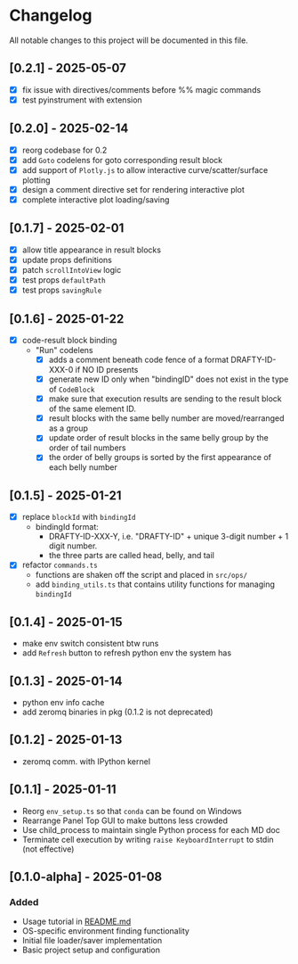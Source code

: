 # Changelog

All notable changes to this project will be documented in this file.

## [0.2.1] - 2025-05-07

- [x] fix issue with directives/comments before %% magic commands
- [x] test pyinstrument with extension

## [0.2.0] - 2025-02-14

- [x] reorg codebase for 0.2
- [x] add `Goto` codelens for goto corresponding result block 
- [x] add support of `Plotly.js` to allow interactive curve/scatter/surface plotting
- [x] design a comment directive set for rendering interactive plot
- [x] complete interactive plot loading/saving

## [0.1.7] - 2025-02-01

- [x] allow title appearance in result blocks
- [x] update props definitions
- [x] patch `scrollIntoView` logic
- [x] test props `defaultPath`
- [x] test props `savingRule`

## [0.1.6] - 2025-01-22

- [x] code-result block binding
  - "Run" codelens
    - [x] adds a comment beneath code fence of a format DRAFTY-ID-XXX-0 if NO ID presents
    - [x] generate new ID only when "bindingID" does not exist in the type of `CodeBlock`
    - [x] make sure that execution results are sending to the result block of the same element ID.
    - [x] result blocks with the same belly number are moved/rearranged as a group 
    - [x] update order of result blocks in the same belly group by the order of tail numbers
    - [x] the order of belly groups is sorted by the first appearance of each belly number

## [0.1.5] - 2025-01-21

- [x] replace `blockId` with `bindingId`
  - bindingId format: 
    - DRAFTY-ID-XXX-Y, i.e. "DRAFTY-ID" + unique 3-digit number + 1 digit number. 
    - the three parts are called head, belly, and tail
- [x] refactor `commands.ts`
  - functions are shaken off the script and placed in `src/ops/`
  - add `binding_utils.ts` that contains utility functions for managing `bindingId`

## [0.1.4] - 2025-01-15

- make env switch consistent btw runs
- add `Refresh` button to refresh python env the system has

## [0.1.3] - 2025-01-14

- python env info cache
- add zeromq binaries in pkg (0.1.2 is not deprecated)

## [0.1.2] - 2025-01-13

- zeromq comm. with IPython kernel

## [0.1.1] - 2025-01-11

- Reorg `env_setup.ts` so that `conda` can be found on Windows
- Rearrange Panel Top GUI to make buttons less crowded
- Use child_process to maintain single Python process for each MD doc
- Terminate cell execution by writing `raise KeyboardInterrupt` to stdin (not effective)

## [0.1.0-alpha] - 2025-01-08

### Added
- Usage tutorial in [README.md](./README.md)
- OS-specific environment finding functionality
- Initial file loader/saver implementation
- Basic project setup and configuration

